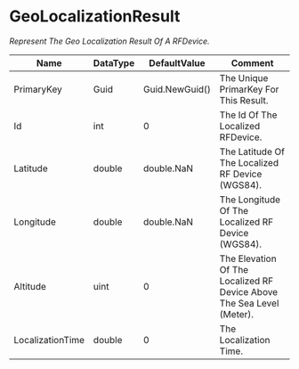 ﻿
# GeoLocalizationResult

*Represent The Geo Localization Result Of A RFDevice.*

Name|DataType|DefaultValue|Comment
----|--------|------------|-------
PrimaryKey|Guid|Guid.NewGuid()|The Unique PrimarKey For This Result.
Id|int|0|The Id Of The Localized RFDevice.
Latitude|double|double.NaN|The Latitude Of The Localized RF Device (WGS84).
Longitude|double|double.NaN|The Longitude Of The Localized RF Device (WGS84).
Altitude|uint|0|The Elevation Of The Localized RF Device Above The Sea Level (Meter).
LocalizationTime|double|0|The Localization Time.

